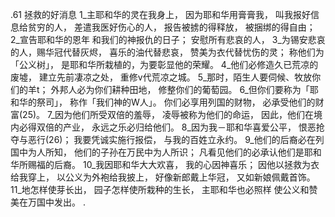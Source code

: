 .61 
拯救的好消息 
1_主耶和华的灵在我身上， 
因为耶和华用膏膏我， 
叫我报好信息给贫穷的人， 
差遣我医好伤心的人， 
报告被掳的得释放， 
被捆绑的得自由； 
2_宣告耶和华的恩年 
和我们的神报仇的日子； 
安慰所有悲哀的人， 
3_为锡安悲哀的人，赐华冠代替灰烬， 
喜乐的油代替悲哀， 
赞美为衣代替忧伤的灵； 
称他们为「公义树」， 
是耶和华所栽植的，为要彰显他的荣耀。 
4_他们必修造久已荒凉的废墟， 
建立先前凄凉之处， 
重修v代荒凉之城。 
5_那时，陌生人要伺候、牧放你们的羊t； 
外邦人必为你们耕种田地， 
修整你们的葡萄园。 
6_但你们要称为「耶和华的祭司」， 
称作「我们神的W人」。 
你们必享用列国的财物， 
必承受他们的财富(25)。 
7_因为他们所受双倍的羞辱， 
凌辱被称为他们的命运， 
因此，他们在境内必得双倍的产业， 
永远之乐必归给他们。 
8_因为我－耶和华喜爱公平， 
恨恶抢夺与恶行(26)； 
我要凭诚实施行报偿， 
与我的百姓立永约。 
9_他们的后裔必在列国中为人所知， 
他们的子孙在万民中为人所识； 
凡看见他们的必承认他们是耶和华所赐福的后裔。 
10_我因耶和华大大欢喜， 
我的心因神喜乐； 
因他以拯救为衣给我穿上， 
以公义为外袍给我披上， 
好像新郎戴上华冠， 
又如新娘佩戴首饰。 
11_地怎样使芽长出， 
园子怎样使所栽种的生长， 
主耶和华也必照样 
使公义和赞美在万国中发出。 
.